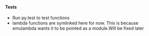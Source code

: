 #### Tests

* Run py.test to test functions
* lambda functions are symlinked here for now. This is because emulambda wants it to be pointed as a module.Will be fixed later
